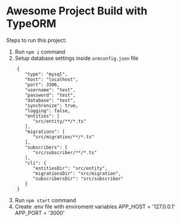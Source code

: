 # Awesome Project Build with TypeORM

Steps to run this project:

1. Run `npm i` command
2. Setup database settings inside `ormconfig.json` file
```
    {
       "type": "mysql",
       "host": "localhost",
       "port": 3306,
       "username": "test",
       "password": "test",
       "database": "test",
       "synchronize": true,
       "logging": false,
       "entities": [
          "src/entity/**/*.ts"
       ],
       "migrations": [
          "src/migration/**/*.ts"
       ],
       "subscribers": [
          "src/subscriber/**/*.ts"
       ],
       "cli": {
          "entitiesDir": "src/entity",
          "migrationsDir": "src/migration",
          "subscribersDir": "src/subscriber"
       }
    }
```    
3. Run `npm start` command
4. Create .env file with enviroment variables
    APP_HOST = '127.0.0.1'
    APP_PORT = '3000'
